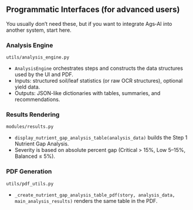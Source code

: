 ## Programmatic Interfaces (for advanced users)

You usually don’t need these, but if you want to integrate Ags‑AI into another system, start here.

### Analysis Engine
`utils/analysis_engine.py`
- `AnalysisEngine` orchestrates steps and constructs the data structures used by the UI and PDF.
- Inputs: structured soil/leaf statistics (or raw OCR structures), optional yield data.
- Outputs: JSON-like dictionaries with tables, summaries, and recommendations.

### Results Rendering
`modules/results.py`
- `display_nutrient_gap_analysis_table(analysis_data)` builds the Step 1 Nutrient Gap Analysis.
- Severity is based on absolute percent gap (Critical > 15%, Low 5–15%, Balanced ≤ 5%).

### PDF Generation
`utils/pdf_utils.py`
- `_create_nutrient_gap_analysis_table_pdf(story, analysis_data, main_analysis_results)` renders the same table in the PDF.

